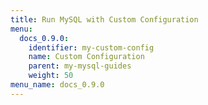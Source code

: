 ```yaml
---
title: Run MySQL with Custom Configuration
menu:
  docs_0.9.0:
    identifier: my-custom-config
    name: Custom Configuration
    parent: my-mysql-guides
    weight: 50
menu_name: docs_0.9.0
---
```

